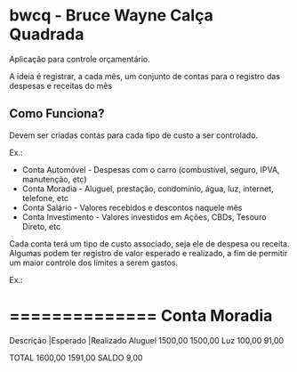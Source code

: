 # bwcq - Bruce Wayne Calça Quadrada

Aplicação para controle orçamentário.

A ideia é registrar, a cada mês, um conjunto de contas para o registro das despesas e receitas do mês


## Como Funciona?

Devem ser criadas contas para cada tipo de custo a ser controlado.

Ex.:

* Conta Automóvel - Despesas com o carro (combustível, seguro, IPVA, manutenção, etc)
* Conta Moradia - Aluguel, prestação, condomínio, água, luz, internet, telefone, etc
* Conta Salário - Valores recebidos e descontos naquele mês
* Conta Investimento - Valores investidos em Ações, CBDs, Tesouro Direto, etc

Cada conta terá um tipo de custo associado, seja ele de despesa ou receita. Algumas podem ter registro
de valor esperado e realizado, a fim de permitir um maior controle dos limites a serem gastos.

Ex.:

==============
Conta Moradia
==============

Descrição	|Esperado	|Realizado
Aluguel		1500,00		1500,00
Luz		 100,00		  91,00

TOTAL		1600,00		1591,00
SALDO				   9,00
